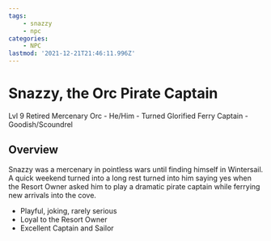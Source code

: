 ```yaml
---
tags:
    - snazzy
    - npc
categories:
    - NPC
lastmod: '2021-12-21T21:46:11.996Z'
---
```


# Snazzy, the Orc Pirate Captain

Lvl 9 Retired Mercenary Orc - He/Him - Turned Glorified Ferry Captain - Goodish/Scoundrel

## Overview

Snazzy was a mercenary in pointless wars until finding himself in Wintersail. A quick weekend turned into a long rest turned into him saying yes when the Resort Owner asked him to play a dramatic pirate captain while ferrying new arrivals into the cove. 

- Playful, joking, rarely serious
- Loyal to the Resort Owner
- Excellent Captain and Sailor
